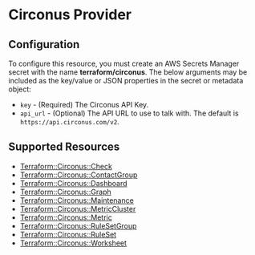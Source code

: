 # Circonus Provider

## Configuration

To configure this resource, you must create an AWS Secrets Manager secret with the name **terraform/circonus**. The below arguments may be included as the key/value or JSON properties in the secret or metadata object:

* `key` - (Required) The Circonus API Key.
* `api_url` - (Optional) The API URL to use to talk with. The default is `https://api.circonus.com/v2`.


## Supported Resources

* [Terraform::Circonus::Check](../resources/circonus/Terraform-Circonus-Check/docs/README.md)
* [Terraform::Circonus::ContactGroup](../resources/circonus/Terraform-Circonus-ContactGroup/docs/README.md)
* [Terraform::Circonus::Dashboard](../resources/circonus/Terraform-Circonus-Dashboard/docs/README.md)
* [Terraform::Circonus::Graph](../resources/circonus/Terraform-Circonus-Graph/docs/README.md)
* [Terraform::Circonus::Maintenance](../resources/circonus/Terraform-Circonus-Maintenance/docs/README.md)
* [Terraform::Circonus::MetricCluster](../resources/circonus/Terraform-Circonus-MetricCluster/docs/README.md)
* [Terraform::Circonus::Metric](../resources/circonus/Terraform-Circonus-Metric/docs/README.md)
* [Terraform::Circonus::RuleSetGroup](../resources/circonus/Terraform-Circonus-RuleSetGroup/docs/README.md)
* [Terraform::Circonus::RuleSet](../resources/circonus/Terraform-Circonus-RuleSet/docs/README.md)
* [Terraform::Circonus::Worksheet](../resources/circonus/Terraform-Circonus-Worksheet/docs/README.md)